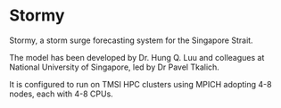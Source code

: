 # Stormy 

Stormy, a storm surge forecasting system for the Singapore Strait. 

The model has been developed by Dr. Hung Q. Luu and colleagues at National University of Singapore, led by Dr Pavel Tkalich. 

It is configured to run on TMSI HPC clusters using MPICH adopting 4-8 nodes, each with 4-8 CPUs. 
